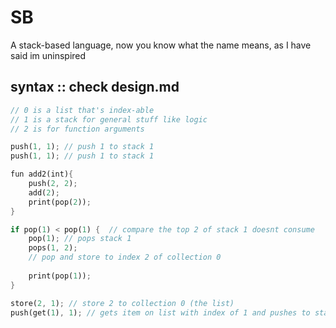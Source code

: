 # SB
A stack-based language, now you know what the name means, as I have said im uninspired

## syntax :: check design.md
```rust
// 0 is a list that's index-able
// 1 is a stack for general stuff like logic
// 2 is for function arguments

push(1, 1); // push 1 to stack 1
push(1, 1); // push 1 to stack 1

fun add2(int){
    push(2, 2);
    add(2);
    print(pop(2));
}

if pop(1) < pop(1) {  // compare the top 2 of stack 1 doesnt consume
    pop(1); // pops stack 1
    pops(1, 2); 
    // pop and store to index 2 of collection 0
    
    print(pop(1));
}

store(2, 1); // store 2 to collection 0 (the list)
push(get(1), 1); // gets item on list with index of 1 and pushes to stack 1
```

